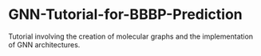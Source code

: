 # GNN-Tutorial-for-BBBP-Prediction
Tutorial involving the creation of molecular graphs and the implementation of GNN architectures.

